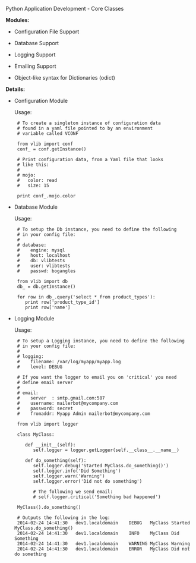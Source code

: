 Python Application Development - Core Classes 

 __Modules:__

   * Configuration File Support

   * Database Support

   * Logging Support

   * Emailing Support

   * Object-like syntax for Dictionaries (odict)

__Details:__


   * Configuration Module
    
       Usage:
       
          # To create a singleton instance of configuration data
          # found in a yaml file pointed to by an environment
          # variable called VCONF
          
          from vlib import conf
          conf_ = conf.getInstance()

          # Print configuration data, from a Yaml file that looks
          # like this:
          #
          # mojo:
          #   color: read
          #   size: 15

          print conf_.mojo.color

   * Database Module

      Usage:

          # To setup the Db instance, you need to define the following
          # in your config file:
          #
          # database:
          #    engine: mysql
          #    host: localhost
          #    db: vlibtests
          #    user: vlibtests
          #    passwd: bogangles
          
          from vlib import db
          db_ = db.getInstance()
          
          for row in db_.query('select * from product_types'):
             print row['product_type_id']
             print row['name']
             
   * Logging Module

     Usage:

          # To setup a Logging instance, you need to define the following
          # in your config file:
          #
          # logging:
          #    filename: /var/log/myapp/myapp.log
          #    level: DEBUG
           
          # If you want the logger to email you on 'critical' you need 
          # define email server
          #
          # email:                                                                          
          #    server  : smtp.gmail.com:587                                                 
          #    username: mailerbot@mycompany.com                                   
          #    password: secret                                                    
          #    fromaddr: Myapp Admin mailerbot@mycompany.com                         
           
          from vlib import logger
                    
          class MyClass:
           
             def __init__(self):
                self.logger = logger.getLogger(self.__class__.__name__)
               
             def do_something(self):
                self.logger.debug('Started MyClass.do_something()')
                self.logger.info('Did Something')
                self.logger.warn('Warning')
                self.logger.error('Did not do something')
                 
                # The following we send email:                                          
                # self.logger.critical('Something bad happened')    
                 
          MyClass().do_something()
             
          # Outputs the following in the log:
          2014-02-24 14:41:30	dev1.localdomain	DEBUG	MyClass	Started MyClass.do_something()		
          2014-02-24 14:41:30	dev1.localdomain	INFO	MyClass	Did Something		
          2014-02-24 14:41:30	dev1.localdomain	WARNING	MyClass	Warning		
          2014-02-24 14:41:30	dev1.localdomain	ERROR	MyClass	Did not do something	
